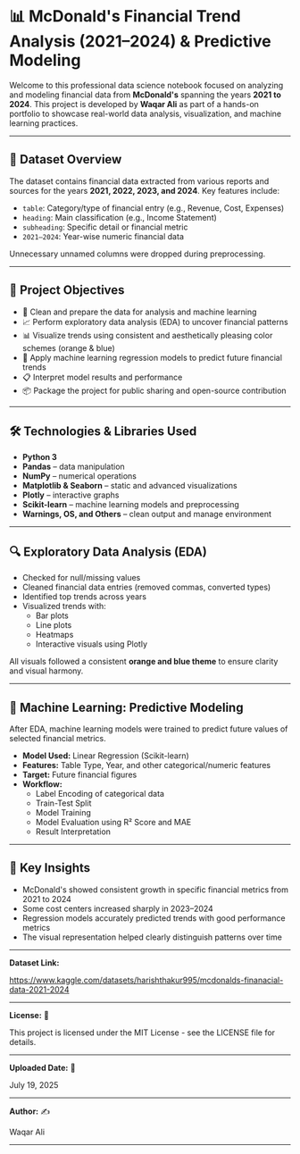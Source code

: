 # 📊 McDonald's Financial Trend Analysis (2021–2024) & Predictive Modeling

Welcome to this professional data science notebook focused on analyzing and modeling financial data from **McDonald's** spanning the years **2021 to 2024**. This project is developed by **Waqar Ali** as part of a hands-on portfolio to showcase real-world data analysis, visualization, and machine learning practices.

---

## 📁 Dataset Overview

The dataset contains financial data extracted from various reports and sources for the years **2021, 2022, 2023, and 2024**. Key features include:

- `table`: Category/type of financial entry (e.g., Revenue, Cost, Expenses)
- `heading`: Main classification (e.g., Income Statement)
- `subheading`: Specific detail or financial metric
- `2021–2024`: Year-wise numeric financial data

Unnecessary unnamed columns were dropped during preprocessing.

---

## 🎯 Project Objectives

- 🧹 Clean and prepare the data for analysis and machine learning
- 📈 Perform exploratory data analysis (EDA) to uncover financial patterns
- 📊 Visualize trends using consistent and aesthetically pleasing color schemes (orange & blue)
- 🤖 Apply machine learning regression models to predict future financial trends
- 📋 Interpret model results and performance
- 📦 Package the project for public sharing and open-source contribution

---

## 🛠️ Technologies & Libraries Used

- **Python 3**
- **Pandas** – data manipulation
- **NumPy** – numerical operations
- **Matplotlib & Seaborn** – static and advanced visualizations
- **Plotly** – interactive graphs
- **Scikit-learn** – machine learning models and preprocessing
- **Warnings, OS, and Others** – clean output and manage environment

---

## 🔍 Exploratory Data Analysis (EDA)

- Checked for null/missing values
- Cleaned financial data entries (removed commas, converted types)
- Identified top trends across years
- Visualized trends with:
  - Bar plots
  - Line plots
  - Heatmaps
  - Interactive visuals using Plotly

All visuals followed a consistent **orange and blue theme** to ensure clarity and visual harmony.

---

## 🤖 Machine Learning: Predictive Modeling

After EDA, machine learning models were trained to predict future values of selected financial metrics.

- **Model Used:** Linear Regression (Scikit-learn)
- **Features:** Table Type, Year, and other categorical/numeric features
- **Target:** Future financial figures
- **Workflow:**
  - Label Encoding of categorical data
  - Train-Test Split
  - Model Training
  - Model Evaluation using R² Score and MAE
  - Result Interpretation

---

## 📌 Key Insights

- McDonald's showed consistent growth in specific financial metrics from 2021 to 2024
- Some cost centers increased sharply in 2023–2024
- Regression models accurately predicted trends with good performance metrics
- The visual representation helped clearly distinguish patterns over time

---

**Dataset Link:**

https://www.kaggle.com/datasets/harishthakur995/mcdonalds-finanacial-data-2021-2024

---


**License:** 📜

This project is licensed under the MIT License - see the LICENSE file for details.

---


**Uploaded Date:** 📅

July 19, 2025

---


**Author:** ✍️

Waqar Ali

---
